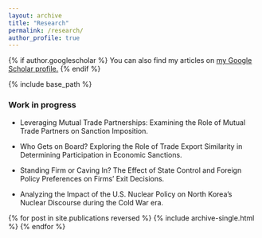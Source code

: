 ```yaml
---
layout: archive
title: "Research"
permalink: /research/
author_profile: true
---
```


{% if author.googlescholar %}
  You can also find my articles on <u><a href="{{author.googlescholar}}">my Google Scholar profile</a>.</u>
{% endif %}

{% include base_path %}
<h3> Work in progress </h3> 

<ul>
<li>Leveraging Mutual Trade Partnerships: Examining the Role of Mutual Trade Partners on Sanction Imposition.
</ul>

<ul>
<li>Who Gets on Board? Exploring the Role of Trade Export Similarity in Determining Participation in Economic Sanctions.
</ul>

<ul>
<li>Standing Firm or Caving In? The Effect of State Control and Foreign Policy Preferences on Firms’ Exit Decisions.
</ul>

<ul>
<li>Analyzing the Impact of the U.S. Nuclear Policy on North Korea’s Nuclear Discourse during the Cold War era.
</ul>


{% for post in site.publications reversed %}
  {% include archive-single.html %}
{% endfor %}
